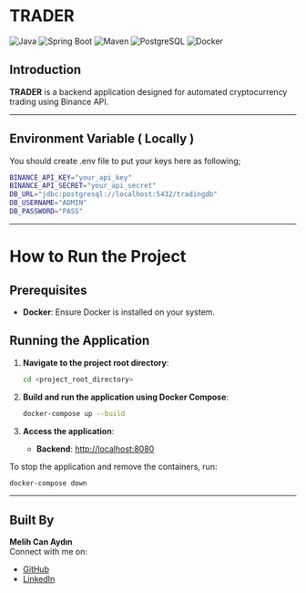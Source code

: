 # TRADER

![Java](https://img.shields.io/badge/Java-17-orange)
![Spring Boot](https://img.shields.io/badge/Spring%20Boot-2.7.5-brightgreen)
![Maven](https://img.shields.io/badge/Maven-Build-blue)
![PostgreSQL](https://img.shields.io/badge/Database-PostgreSQL-lightgrey)
![Docker](https://img.shields.io/badge/Docker-Supported-blue)

## Introduction

**TRADER** is a backend application designed for automated cryptocurrency trading using Binance API.

---

## Environment Variable ( Locally )

You should create .env file to put your keys here as following;

```bash
BINANCE_API_KEY="your_api_key"
BINANCE_API_SECRET="your_api_secret"
DB_URL="jdbc:postgresql://localhost:5432/tradingdb"
DB_USERNAME="ADMIN"
DB_PASSWORD="PASS"
```

---

# How to Run the Project

## Prerequisites

- **Docker**: Ensure Docker is installed on your system.

## Running the Application

1. **Navigate to the project root directory**:

   ```bash
   cd <project_root_directory>
   ```

2. **Build and run the application using Docker Compose**:

   ```bash
   docker-compose up --build
   ```

3. **Access the application**:
   - **Backend**: [http://localhost:8080](http://localhost:8080)

To stop the application and remove the containers, run:

```bash
docker-compose down
```

---

## Built By

**Melih Can Aydın**  
Connect with me on:

- [GitHub](https://github.com/melihcanaydin)
- [LinkedIn](https://www.linkedin.com/in/melihcanaydin/)
